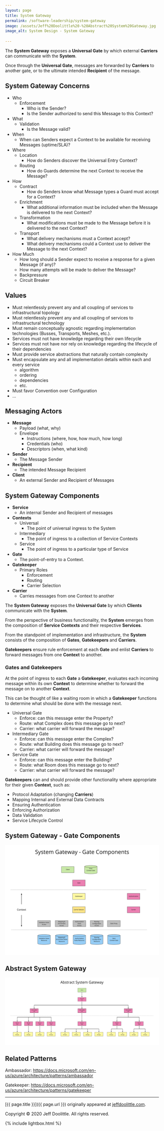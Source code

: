 ```yaml
---
layout: page
title: System Gateway
permalink: /software-leadership/system-gateway
image: /assets/Jeff%20Doolittle%20-%20Abstract%20System%20Gateway.jpg
image_alt: System Design - System Gateway

---
```


The **System Gateway** exposes a **Universal Gate** by which external **Carriers** can communicate with the **System**.

Once through the **Universal Gate**, messages are forwarded by **Carriers** to another gate, or to the ultimate intended **Recipient** of the message.

## System Gateway Concerns

* Who
  * Enforcement
    * Who is the Sender?
    * Is the Sender authorized to send this Message to this Context?
* What
  * Validation
    * Is the Message valid?
* When
  * When can Senders expect a Context to be available for receiving Messages (uptime/SLA)?
* Where
  * Location
    * How do Senders discover the Universal Entry Context?
  * Routing
    * How do Guards determine the next Context to receive the Message?
* How
  * Contract
    * How do Senders know what Message types a Guard must accept for a Context?
  * Enrichment
    * What additional information must be included when the Message is delivered to the next Context?
  * Transformation
    * What modifications must be made to the Message before it is delivered to the next Context?
  * Transport
    * What delivery mechanisms must a Context accept?
    * What delivery mechanisms could a Context use to deliver the Message to the next Context?
* How Much
  * How long should a Sender expect to receive a response for a given Message (if any)?
  * How many attempts will be made to deliver the Message?
  * Backpressure
  * Circuit Breaker

## Values

* Must relentlessly prevent any and all coupling of services to infrastructural topology
* Must relentlessly prevent any and all coupling of services to infrastructural technology
* Must remain conceptually agnostic regarding implementation technologies (Busses, Transports, Meshes, etc.).
* Services must not have knowledge regarding their own lifecycle
* Services must not have nor rely on knowledge regarding the lifecycle of their dependencies
* Must provide service abstractions that naturally contain complexity
* Must encapsulate any and all implementation details within each and every service
  * algorithm
  * ordering
  * dependencies
  * etc.
* Must favor Convention over Configuration
* ...

## Messaging Actors

* **Message**
  * Payload (what, why)
  * Envelope
    * Instructions (where, how, how much, how long)
    * Credentials (who)
    * Descriptors (when, what kind)
* **Sender**
  * The Message Sender
* **Recipient**
  * The intended Message Recipient
* **Client**
  * An external Sender and Recipient of Messages

## System Gateway Components

* **Service**
  * An internal Sender and Recipient of messages
* **Contexts**
  * Universal
    * The point of universal ingress to the System
  * Intermediary
    * The point of ingress to a collection of Service Contexts
  * Service
    * The point of ingress to a particular type of Service
* **Gate**
  * The point-of-entry to a Context.
* **Gatekeeper**
  * Primary Roles
    * Enforcement
    * Routing
    * Carrier Selection
* **Carrier**
  * Carries messages from one Context to another

The **System Gateway** exposes the **Universal Gate** by which **Clients** communicate with the **System**.

From the perspective of business functionality, the **System** emerges from the composition of **Service Contexts** and their respective **Services**.

From the standpoint of implementation and infrastructure, the **System** consists of the composition of **Gates**, **Gatekeepers** and **Carriers**.

**Gatekeepers** ensure rule enforcement at each **Gate** and enlist **Carriers** to forward messages from one **Context** to another.

### Gates and Gatekeepers

At the point of ingress to each **Gate** a **Gatekeeper**, evaluates each incoming message within its own **Context** to determine whether to forward the message on to another **Context**.

 This can be thought of like a waiting room in which a **Gatekeeper** functions to determine what should be done with the message next.

* Universal Gate
  * Enforce: can this message enter the Property?
  * Route: what Complex does this message go to next?
  * Carrier: what carrier will forward the message?
* Intermediary Gate
  * Enforce: can this message enter the Complex?
  * Route: what Building does this message go to next?
  * Carrier: what carrier will forward the message?
* Service Gate
  * Enforce: can this message enter the Building?
  * Route: what Room does this message go to next?
  * Carrier: what carrier will forward the message?

**Gatekeepers** can and should provide other functionality where appropriate for their given **Context**, such as:

* Protocol Adaptation (changing **Carriers**)
* Mapping Internal and External Data Contracts
* Ensuring Authentication
* Enforcing Authorization
* Data Validation
* Service Lifecycle Control

## System Gateway - Gate Components

![System Gateway - Gate Components](/assets/Jeff%20Doolittle%20-%20System%20Gateway%20-%20Gate%20Components.jpg)

## Abstract System Gateway

![Abstract System Gateway](/assets/Jeff%20Doolittle%20-%20Abstract%20System%20Gateway.jpg)

## Related Patterns

Ambassador: <https://docs.microsoft.com/en-us/azure/architecture/patterns/ambassador>

Gatekeeper: <https://docs.microsoft.com/en-us/azure/architecture/patterns/gatekeeper>

___

[{{ page.title }}]({{ page.url }}) originally appeared at [jeffdoolittle.com](https://jeffdoolittle.com/).

Copyright © 2020 Jeff Doolittle. All rights reserved.

{% include lightbox.html %}
